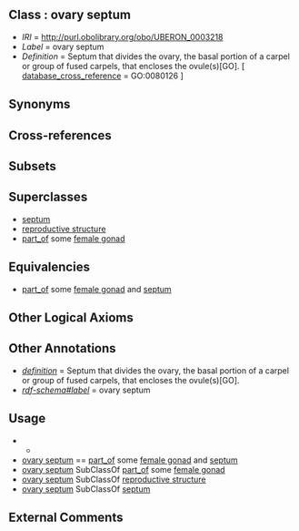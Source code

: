 
## Class : ovary septum

 * *IRI* = http://purl.obolibrary.org/obo/UBERON_0003218
 * *Label* = ovary septum
 * *Definition* = Septum that divides the ovary, the basal portion of a carpel or group of fused carpels, that encloses the ovule(s)[GO]. [ [database_cross_reference](../../ef/oboInOwl#hasDbXref.md) = GO:0080126 ]

## Synonyms


## Cross-references


## Subsets


## Superclasses

 * [septum](../../UBERON/37/UBERON_0003037.md)
 * [reproductive structure](../../UBERON/56/UBERON_0005156.md)
 * [part_of](../../BFO/50/BFO_0000050.md) some [female gonad](../../UBERON/92/UBERON_0000992.md)

## Equivalencies

 * [part_of](../../BFO/50/BFO_0000050.md) some [female gonad](../../UBERON/92/UBERON_0000992.md) and [septum](../../UBERON/37/UBERON_0003037.md)

## Other Logical Axioms


## Other Annotations

 * *[definition](../../IAO/15/IAO_0000115.md)* = Septum that divides the ovary, the basal portion of a carpel or group of fused carpels, that encloses the ovule(s)[GO].
 * *[rdf-schema#label](../../el/rdf-schema#label.md)* = ovary septum

## Usage

 * -
 * [ovary septum](../../UBERON/18/UBERON_0003218.md) == [part_of](../../BFO/50/BFO_0000050.md) some [female gonad](../../UBERON/92/UBERON_0000992.md) and [septum](../../UBERON/37/UBERON_0003037.md)
 * [ovary septum](../../UBERON/18/UBERON_0003218.md) SubClassOf [part_of](../../BFO/50/BFO_0000050.md) some [female gonad](../../UBERON/92/UBERON_0000992.md)
 * [ovary septum](../../UBERON/18/UBERON_0003218.md) SubClassOf [reproductive structure](../../UBERON/56/UBERON_0005156.md)
 * [ovary septum](../../UBERON/18/UBERON_0003218.md) SubClassOf [septum](../../UBERON/37/UBERON_0003037.md)

## External Comments

